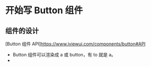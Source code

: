 # 开始写 Button 组件

## 组件的设计

[Button 组件 API]https://www.iviewui.com/components/button#API

- Button 组件可以渲染成 a 或 button，有 to 就是 a。
-
